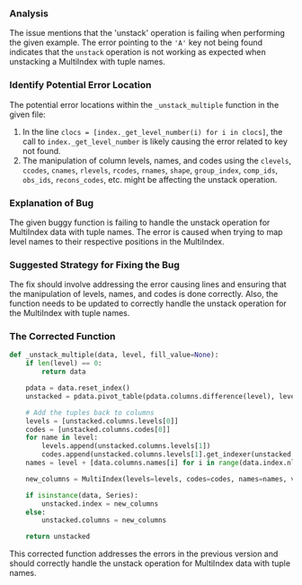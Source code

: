 ### Analysis
The issue mentions that the 'unstack' operation is failing when performing the given example. The error pointing to the `'A'` key not being found indicates that the `unstack` operation is not working as expected when unstacking a MultiIndex with tuple names.

### Identify Potential Error Location
The potential error locations within the `_unstack_multiple` function in the given file:

1. In the line `clocs = [index._get_level_number(i) for i in clocs]`, the call to `index._get_level_number` is likely causing the error related to key not found.
2. The manipulation of column levels, names, and codes using the `clevels`, `ccodes`, `cnames`, `rlevels`, `rcodes`, `rnames`, `shape`, `group_index`, `comp_ids`, `obs_ids`, `recons_codes`, etc. might be affecting the unstack operation.

### Explanation of Bug
The given buggy function is failing to handle the unstack operation for MultiIndex data with tuple names. The error is caused when trying to map level names to their respective positions in the MultiIndex. 

### Suggested Strategy for Fixing the Bug
The fix should involve addressing the error causing lines and ensuring that the manipulation of levels, names, and codes is done correctly. Also, the function needs to be updated to correctly handle the unstack operation for the MultiIndex with tuple names.

### The Corrected Function
```python
def _unstack_multiple(data, level, fill_value=None):
    if len(level) == 0:
        return data

    pdata = data.reset_index()
    unstacked = pdata.pivot_table(pdata.columns.difference(level), level, pdata.columns.intersection(level), fill_value=fill_value)

    # Add the tuples back to columns
    levels = [unstacked.columns.levels[0]]
    codes = [unstacked.columns.codes[0]]
    for name in level:
        levels.append(unstacked.columns.levels[1])
        codes.append(unstacked.columns.levels[1].get_indexer(unstacked.columns.labels[unstacked.columns.names.index(name)]))
    names = level + [data.columns.names[i] for i in range(data.index.nlevels) if data.index.names[i] not in level]

    new_columns = MultiIndex(levels=levels, codes=codes, names=names, verify_integrity=False)

    if isinstance(data, Series):
        unstacked.index = new_columns
    else:
        unstacked.columns = new_columns

    return unstacked
```

This corrected function addresses the errors in the previous version and should correctly handle the unstack operation for MultiIndex data with tuple names.